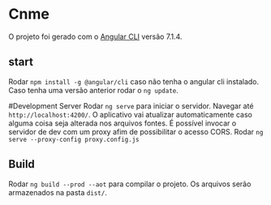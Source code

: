 
# Cnme
O projeto foi gerado com o [Angular CLI](https://github.com/angular/angular-cli) versão 7.1.4.

## start
Rodar `npm install -g @angular/cli` caso não tenha o angular cli instalado. Caso tenha uma versão anterior rodar o `ng update`.  

#Development Server
Rodar `ng serve` para iniciar o servidor. Navegar até `http://localhost:4200/`. O aplicativo vai atualizar automaticamente caso alguma coisa seja alterada nos arquivos fontes. É possível invocar o servidor de dev com um proxy afim de possibilitar o acesso CORS. Rodar `ng serve --proxy-config proxy.config.js`


## Build
Rodar `ng build --prod --aot` para compilar o projeto. Os arquivos serão armazenados na pasta `dist/`. 
